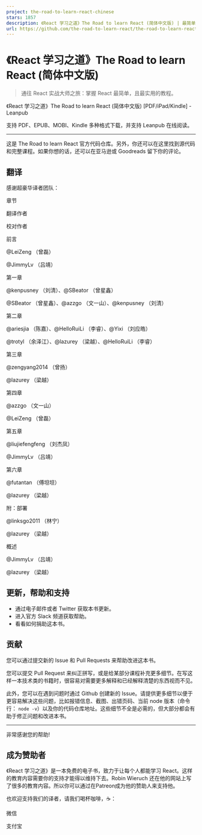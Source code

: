 ```yaml
---
project: the-road-to-learn-react-chinese
stars: 1857
description: 《React 学习之道》The Road to learn React (简体中文版) | 最简单，且最实用的 React 实战教程。
url: https://github.com/the-road-to-learn-react/the-road-to-learn-react-chinese
---
```


《React 学习之道》The Road to learn React (简体中文版)
===========================================

> 通往 React 实战大师之旅：掌握 React 最简单，且最实用的教程。

《React 学习之道》The Road to learn React (简体中文版) \[PDF/iPad/Kindle\] - Leanpub

支持 PDF、EPUB、MOBI、Kindle 多种格式下载，并支持 Leanpub 在线阅读。

* * *

这是 The Road to learn React 官方代码仓库。另外，你还可以在这里找到源代码和完整课程。如果你想的话，还可以在亚马逊或 Goodreads 留下你的评论。

翻译
--

感谢超豪华译者团队：

章节

翻译作者

校对作者

前言

@LeiZeng （曾磊）

@JimmyLv （吕靖）

第一章

@kenpusney （刘清）、@SBeator （曾星鑫）

@SBeator （曾星鑫）、@azzgo （文一山）、@kenpusney （刘清）

第二章

@ariesjia （陈嘉）、@HelloRuiLi （李睿）、@Yixi （刘应皓）

@trotyl （余泽江）、@lazurey （梁越）、@HelloRuiLi （李睿）

第三章

@zengyang2014 （曾扬）

@lazurey （梁越）

第四章

@azzgo （文一山）

@LeiZeng （曾磊）

第五章

@liujiefengfeng （刘杰凤）

@JimmyLv （吕靖）

第六章

@futantan （傅坦坦）

@lazurey （梁越）

附：部署

@linksgo2011 （林宁）

@lazurey （梁越）

概述

@JimmyLv （吕靖）

@lazurey （梁越）

更新，帮助和支持
--------

-   通过电子邮件或者 Twitter 获取本书更新。
-   进入官方 Slack 频道获取帮助。
-   看看如何捐助这本书。

贡献
--

您可以通过提交新的 Issue 和 Pull Requests 来帮助改进这本书。

您可以提交 Pull Request 来纠正拼写，或是给某部分课程补充更多细节。在写这样一本技术类的书籍时，很容易对需要更多解释和已经解释清楚的东西视而不见。

此外，您可以在遇到问题时通过 Github 创建新的 Issue。请提供更多细节以便于更容易解决这些问题，比如报错信息、截图、出错页码、当前 node 版本（命令行： `node -v`）以及你的代码仓库地址。这些细节不全是必需的，但大部分都会有助于修正问题和改进本书。

* * *

非常感谢您的帮助!

成为赞助者
-----

《React 学习之道》是一本免费的电子书，致力于让每个人都能学习 React。这样的教育内容需要你的支持才能得以维持下去。Robin Wieruch 还在他的网站上写了很多的教育内容。所以你可以通过在Patreon成为他的赞助人来支持他。

也欢迎支持我们的译者，请我们喝杯咖啡，☕️：

微信

支付宝
